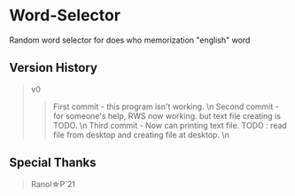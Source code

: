 # Word-Selector
Random word selector for does who memorization "english" word 

## Version History 
 > v0
 >> First commit - this program isn't working. \n
 >> Second commit - for someone's help, RWS now working. but text file creating is TODO. \n
 >> Third commit - Now can printing text file. TODO : read file from desktop and creating file at desktop. \n

## Special Thanks
 > Ranol☆P`21
